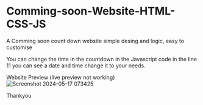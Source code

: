 # Comming-soon-Website-HTML-CSS-JS
A Comming soon count down website simple desing and logic, easy to customise

You can change the time in the countdown in the Javascript code
in the line 11 you can see a date and time change it to your needs.

Website Preview (live preview not working)
![Screenshot 2024-05-17 073425](https://github.com/AnanduB13/Comming-soon-Website-HTML-CSS-JS/assets/116485917/c89452c9-45d3-4ceb-8a76-36df7f3f1a82)




Thankyou
